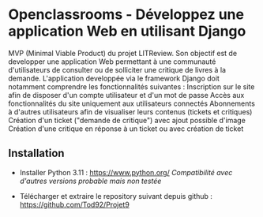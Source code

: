 # Openclassrooms - Développez une application Web en utilisant Django

MVP (Minimal Viable Product) du projet LITReview.
Son objectif est de developper une application Web permettant à une communauté d'utilisateurs de consulter ou de solliciter une critique de livres à la demande.
L'application developpée via le framework Django doit notamment comprendre les fonctionnalités suivantes :
Inscription sur le site afin de disposer d'un compte utilisateur et d'un mot de passe
Accès aux fonctionnalités du site uniquement aux utilisateurs connectés
Abonnements à d'autres utilisateurs afin de visualiser leurs contenus (tickets et critiques)
Création d'un ticket ("demande de critique") avec ajout possible d'image
Création d'une critique en réponse à un ticket ou avec création de ticket



## Installation

* Installer Python 3.11 :
 https://www.python.org/
  _Compatibilité avec d'autres versions probable mais non testée_

* Télécharger et extraire le repository suivant depuis github :\
https://github.com/Tod92/Projet9

<!-- * Se positionner dans le répértoire où le repository a été extrait :\
  `..\Projet9-main\`

* Créer l'environnement virtuel :\
  `python -m venv env`

* Activer l'environnement virtuel :\
  `..\Projet4-main\env\Scripts\activate.bat`

* Installer les packages Python néçessaire à l'execution du script :\
  `(env)..\Projet4-main\pip install -r requirements.txt`

* Installation terminée. Désactivation de l'environnement virtuel :\
  `deactivate`

## Vues

Le site presente un film en vedette, meilleur film par note imdb, première réponse de la requete api GET : "?sort_by=-imdb_score&imdb_score_min=9"

Le site presente ensuite 3 bandeaux de films, chacun contenant 4 pages de 7 films pouvant defiler via des boutons flèches gauches et droites.
Les bandeaux de films presentent les résultats aux requetes API suivantes :
* "Meilleurs scores ImDb" : "?sort_by=-imdb_score&imdb_score_min=9"
 (en evitant le premier résultat qui a été isolé pour la vignette meilleur film)
* "Meilleurs films d'animation": "?sort_by=-imdb_score&genre_contains=Animation"
* "Meilleurs films de Tarantino" : "?sort_by=imdb_score&writer_contains=tarantino&director_contains=tarantino"



## Historique

* 24/02/2023 : Finalisation v1 projet et documentation
* 23/02/2023 : Ajout fenetre modale
* 20/02/2023 : Ajout flèches et fonctions clic
* 18/02/2023 : Vues rows de films avec css
* 17/02/2023 : Lien Js <> Api fonctionnel
* 10/02/2023 : Démarrage du projet

## Credits
Projet réalisé par Thomas DERUERE\
Assisté par Idriss BEN GELOUNE (Mentor Openclassrooms) -->
